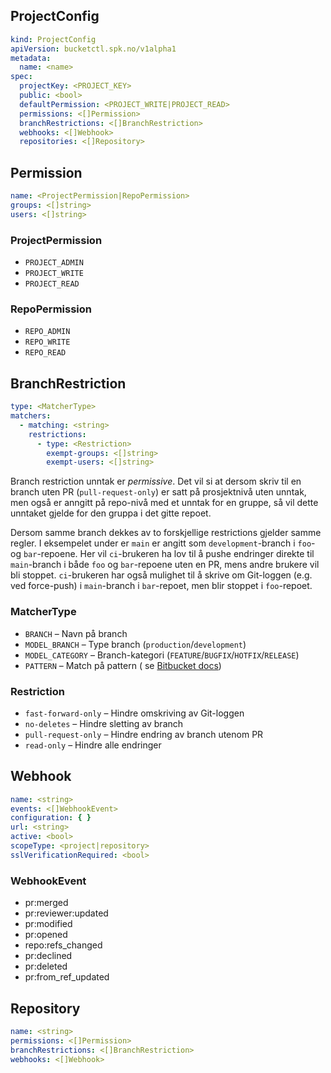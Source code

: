 ## ProjectConfig

```yaml
kind: ProjectConfig
apiVersion: bucketctl.spk.no/v1alpha1
metadata:
  name: <name>
spec:
  projectKey: <PROJECT_KEY>
  public: <bool>
  defaultPermission: <PROJECT_WRITE|PROJECT_READ>
  permissions: <[]Permission>
  branchRestrictions: <[]BranchRestriction>
  webhooks: <[]Webhook>
  repositories: <[]Repository>
```

## Permission

```yaml
name: <ProjectPermission|RepoPermission>
groups: <[]string>
users: <[]string>
```

### ProjectPermission

* `PROJECT_ADMIN`
* `PROJECT_WRITE`
* `PROJECT_READ`

### RepoPermission

* `REPO_ADMIN`
* `REPO_WRITE`
* `REPO_READ`

## BranchRestriction

```yaml
type: <MatcherType>
matchers:
  - matching: <string>
    restrictions:
      - type: <Restriction>
        exempt-groups: <[]string>
        exempt-users: <[]string>
```

Branch restriction unntak er _permissive_.
Det vil si at dersom skriv til en branch uten PR (`pull-request-only`) er satt på prosjektnivå uten unntak,
men også er anngitt på repo-nivå med et unntak for en gruppe, så vil dette unntaket gjelde for den gruppa i det gitte
repoet.

Dersom samme branch dekkes av to forskjellige restrictions gjelder samme regler.
I eksempelet under er `main` er angitt som `development`-branch i `foo`- og `bar`-repoene.
Her vil `ci`-brukeren ha lov til å pushe endringer direkte til `main`-branch i både `foo` og `bar`-repoene uten en PR,
mens andre brukere vil bli stoppet. `ci`-brukeren har også mulighet til å skrive om Git-loggen (e.g. ved force-push)
i `main`-branch i `bar`-repoet, men blir stoppet i `foo`-repoet.

### MatcherType

* `BRANCH` – Navn på branch
* `MODEL_BRANCH` – Type branch (`production`/`development`)
* `MODEL_CATEGORY` – Branch-kategori (`FEATURE`/`BUGFIX`/`HOTFIX`/`RELEASE`)
* `PATTERN` – Match på pattern (
  se [Bitbucket docs](https://confluence.atlassian.com/bitbucketserver/branch-permission-patterns-776639814.html))

### Restriction

* `fast-forward-only` – Hindre omskriving av Git-loggen
* `no-deletes` – Hindre sletting av branch
* `pull-request-only` – Hindre endring av branch utenom PR
* `read-only` – Hindre alle endringer

## Webhook

```yaml
name: <string>
events: <[]WebhookEvent>
configuration: { }
url: <string>
active: <bool>
scopeType: <project|repository>
sslVerificationRequired: <bool>
```

### WebhookEvent

* pr:merged
* pr:reviewer:updated
* pr:modified
* pr:opened
* repo:refs_changed
* pr:declined
* pr:deleted
* pr:from_ref_updated

## Repository

```yaml
name: <string>
permissions: <[]Permission>
branchRestrictions: <[]BranchRestriction>
webhooks: <[]Webhook>
```

